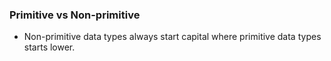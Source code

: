 ### Primitive vs Non-primitive
* Non-primitive data types always start capital where primitive data types starts lower.
